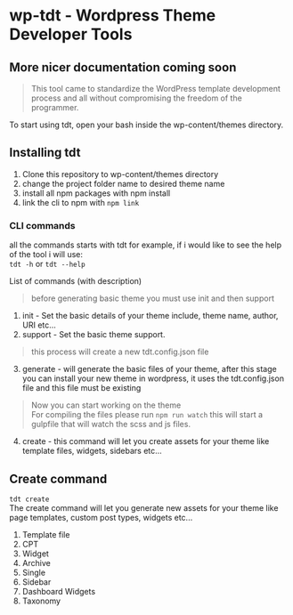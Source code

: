 # wp-tdt - Wordpress Theme Developer Tools
## More nicer documentation coming soon
> This tool came to standardize the WordPress template development process and all without compromising the freedom of the programmer.

To start using tdt, open your bash inside the wp-content/themes directory.

## Installing tdt
1. Clone this repository to wp-content/themes directory
2. change the project folder name to desired theme name
3. install all npm packages with npm install
4. link the cli to npm with `npm link`

### CLI commands
all the commands starts with tdt for example, if i would like to see the help of the tool i will use:<br>
`tdt -h` or `tdt --help`<br>

List of commands (with description)<br>
> before generating basic theme you must use init and then support 
1. init - Set the basic details of your theme include, theme name, author, URI etc...
2. support - Set the basic theme support.
> this process will create a new tdt.config.json file
3. generate - will generate the basic files of your theme, after this stage you can install your new theme in wordpress, it uses the tdt.config.json file and this file must be existing
>Now you can start working on the theme<br>
For compiling the files please run `npm run watch` this will start a gulpfile that will watch the scss and js files.
4. create - this command will let you create assets for your theme like template files, widgets, sidebars etc...

## Create command
`tdt create` <br>
The create command will let you generate new assets for your theme like page templates, custom post types, widgets etc... <br>

1. Template file
2. CPT
3. Widget
4. Archive
5. Single
6. Sidebar
7. Dashboard Widgets
8. Taxonomy